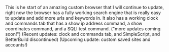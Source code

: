 This is he start of an amazing custom browser that I will continue to update, right now the browser has a fully working search engine that is really easy to update and add more urls and keywords in. It also has a working clock and commands tab that has a show ip address command, a show coordinates command, and a SQLI test command.
("more updates coming soon!")
(Recent updates: clock and commands tab, and SimpleScript, and BetterBuild discontinued) 
(Upcoming update: custom saved sites and accounts!) 

